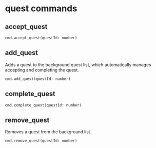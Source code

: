 # quest commands

## accept_quest

```
cmd.accept_quest(questId: number)
```

## add_quest

Adds a quest to the background quest list, which automatically manages accepting and completing the quest.

```
cmd.add_quest(questId: number)
```

## complete_quest

```
cmd.complete_quest(questId: number)
```

## remove_quest

Removes a quest from the background list.

```
cmd.remove_quest(questId: number)
```
